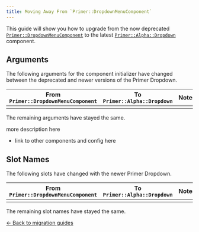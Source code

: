```yaml
---
title: Moving Away From `Primer::DropdownMenuComponent`
---
```


This guide will show you how to upgrade from the now deprecated
[`Primer::DropdownMenuComponent`](https://primer.style/view-components/components/dropdownmenu)
to the latest [`Primer::Alpha::Dropdown`](https://primer.style/view-components/components/alpha/dropdown)
component.

## Arguments

The following arguments for the component initializer have changed between the deprecated and newer versions
of the Primer Dropdown.

| From `Primer::DropdownMenuComponent` | To `Primer::Alpha::Dropdown` | Notes |
|--------------------------------------|-----------------------------|-------|
| | | |

The remaining arguments have stayed the same.

more description here

* link to other components and config here

## Slot Names

The following slots have changed with the newer Primer Dropdown.

| From `Primer::DropdownMenuComponent` | To `Primer::Alpha::Dropdown` | Notes |
|--------------------------------------|-----------------------------|-------|
| | | |

The remaining slot names have stayed the same.

[&larr; Back to migration guides](https://primer.style/view-components/migration)

